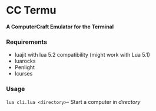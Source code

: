 # CC Termu
**A ComputerCraft Emulator for the Terminal**

### Requirements
- luajit with lua 5.2 compatibility (might work with Lua 5.1)
- luarocks
- Penlight
- lcurses

### Usage
`lua cli.lua <directory>`- Start a computer in *directory*
